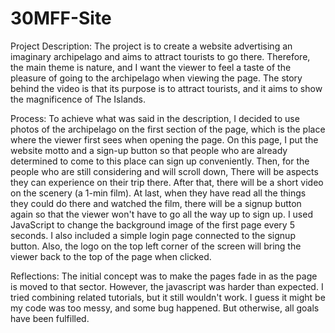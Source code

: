 # 30MFF-Site

Project Description:
The project is to create a website advertising an imaginary archipelago and aims to attract tourists to go there. Therefore, the main theme is nature, and I want the viewer to feel a taste of the pleasure of going to the archipelago when viewing the page. The story behind the video is that its purpose is to attract tourists, and it aims to show the magnificence of The Islands.

Process:
To achieve what was said in the description, I decided to use photos of the archipelago on the first section of the page, which is the place where the viewer first sees when opening the page. On this page, I put the website motto and a sign-up button so that people who are already determined to come to this place can sign up conveniently. Then, for the people who are still considering and will scroll down, There will be aspects they can experience on their trip there. After that, there will be a short video on the scenery (a 1-min film). At last, when they have read all the things they could do there and watched the film, there will be a signup button again so that the viewer won't have to go all the way up to sign up. I used JavaScript to change the background image of the first page every 5 seconds. I also included a simple login page connected to the signup button. Also, the logo on the top left corner of the screen will bring the viewer back to the top of the page when clicked.

Reflections:
The initial concept was to make the pages fade in as the page is moved to that sector. However, the javascript was harder than expected. I tried combining related tutorials, but it still wouldn't work. I guess it might be my code was too messy, and some bug happened. But otherwise, all goals have been fulfilled.
